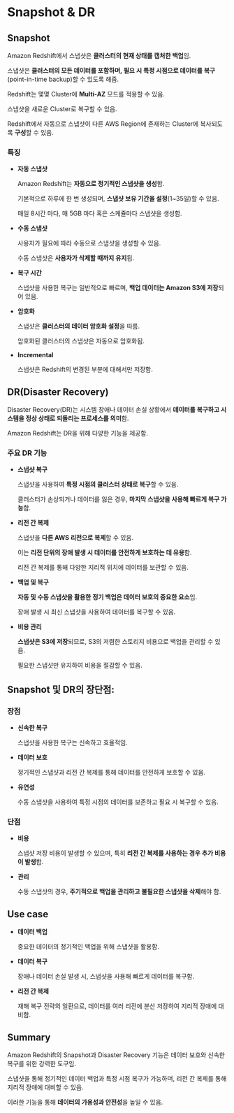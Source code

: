 # Snapshot & DR

## Snapshot

Amazon Redshift에서 스냅샷은 **클러스터의 현재 상태를 캡처한 백업**임.  

스냅샷은 **클러스터의 모든 데이터를 포함하며, 필요 시 특정 시점으로 데이터를 복구**(point-in-time backup)할 수 있도록 해줌.

Redshift는 몇몇 Cluster에 **Multi-AZ** 모드를 적용할 수 있음.

스냅샷을 새로운 Cluster로 복구할 수 있음.

Redshift에서 자동으로 스냅샷이 다른 AWS Region에 존재하는 Cluster에 복사되도록 **구성**할 수 있음.

### 특징

* **자동 스냅샷**

    Amazon Redshift는 **자동으로 정기적인 스냅샷을 생성**함.  
    
    기본적으로 하루에 한 번 생성되며, **스냅샷 보유 기간을 설정**(1~35일)할 수 있음.

    매일 8시간 마다, 매 5GB 마다 혹은 스케쥴마다 스냅샷을 생성함.

* **수동 스냅샷**

    사용자가 필요에 따라 수동으로 스냅샷을 생성할 수 있음.  
    
    수동 스냅샷은 **사용자가 삭제할 때까지 유지**됨.

* **복구 시간**

    스냅샷을 사용한 복구는 일반적으로 빠르며, **백업 데이터는 Amazon S3에 저장**되어 있음.

* **암호화**

    스냅샷은 **클러스터의 데이터 암호화 설정**을 따름.  
    
    암호화된 클러스터의 스냅샷은 자동으로 암호화됨.

* **Incremental**

    스냅샷은 Redshift의 변경된 부분에 대해서만 저장함.

## DR(Disaster Recovery)

Disaster Recovery(DR)는 시스템 장애나 데이터 손실 상황에서 **데이터를 복구하고 시스템을 정상 상태로 되돌리는 프로세스를 의미**함.  

Amazon Redshift는 DR을 위해 다양한 기능을 제공함.

### 주요 DR 기능

* **스냅샷 복구**

    스냅샷을 사용하여 **특정 시점의 클러스터 상태로 복구**할 수 있음. 
    
    클러스터가 손상되거나 데이터를 잃은 경우, **마지막 스냅샷을 사용해 빠르게 복구 가능**함.

* **리전 간 복제**

    스냅샷을 **다른 AWS 리전으로 복제**할 수 있음.  
    
    이는 **리전 단위의 장애 발생 시 데이터를 안전하게 보호하는 데 유용**함.  
    
    리전 간 복제를 통해 다양한 지리적 위치에 데이터를 보관할 수 있음.

* **백업 및 복구**

    **자동 및 수동 스냅샷을 활용한 정기 백업은 데이터 보호의 중요한 요소**임. 
    
    장애 발생 시 최신 스냅샷을 사용하여 데이터를 복구할 수 있음.

* **비용 관리**

    **스냅샷은 S3에 저장**되므로, S3의 저렴한 스토리지 비용으로 백업을 관리할 수 있음.  
    
    필요한 스냅샷만 유지하여 비용을 절감할 수 있음.

## Snapshot 및 DR의 장단점:

### 장점

* **신속한 복구**

    스냅샷을 사용한 복구는 신속하고 효율적임.

* **데이터 보호**

    정기적인 스냅샷과 리전 간 복제를 통해 데이터를 안전하게 보호할 수 있음.

* **유연성**

    수동 스냅샷을 사용하여 특정 시점의 데이터를 보존하고 필요 시 복구할 수 있음.

### 단점

* **비용**

    스냅샷 저장 비용이 발생할 수 있으며, 특히 **리전 간 복제를 사용하는 경우 추가 비용이 발생**함.

* **관리**

    수동 스냅샷의 경우, **주기적으로 백업을 관리하고 불필요한 스냅샷을 삭제**해야 함.

## Use case

* **데이터 백업**

    중요한 데이터의 정기적인 백업을 위해 스냅샷을 활용함.

* **데이터 복구**

    장애나 데이터 손실 발생 시, 스냅샷을 사용해 빠르게 데이터를 복구함.

* **리전 간 복제**

    재해 복구 전략의 일환으로, 데이터를 여러 리전에 분산 저장하여 지리적 장애에 대비함.

## Summary

Amazon Redshift의 Snapshot과 Disaster Recovery 기능은 데이터 보호와 신속한 복구를 위한 강력한 도구임.

스냅샷을 통해 정기적인 데이터 백업과 특정 시점 복구가 가능하며, 리전 간 복제를 통해 지리적 장애에 대비할 수 있음. 

이러한 기능을 통해 **데이터의 가용성과 안전성**을 높일 수 있음.